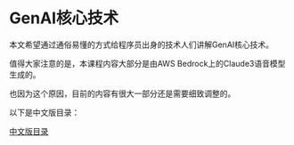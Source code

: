 # GenAI核心技术

本文希望通过通俗易懂的方式给程序员出身的技术人们讲解GenAI核心技术。

值得大家注意的是，本课程内容大部分是由AWS Bedrock上的Claude3语音模型生成的。

也因为这个原因，目前的内容有很大一部分还是需要细致调整的。

以下是中文版目录：

[中文版目录](./cn/000_index.ipynb)